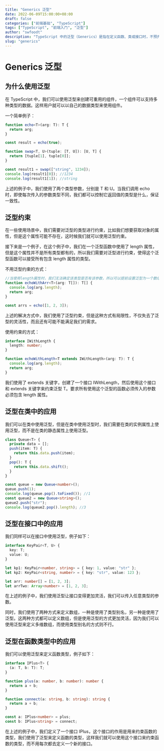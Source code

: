 ```yaml
---
title: "Generics 泛型"
date: 2022-06-09T15:00:00+08:00
draft: false
categories: ["前端基础", "TypeScript"]
tags: ["TypeScript", "前端入门", "泛型"]
author: "swfoodt"
description: "TypeScript 中的泛型（Generics）是指在定义函数、类或接口时，不预先指定具体的类型，而是在使用时再指定类型。本文介绍了泛型的基本用法和应用场景。"
slug: "generics"
---
```

# Generics 泛型

## 为什么使用泛型

在 TypeScript 中，我们可以使用泛型来创建可重用的组件，一个组件可以支持多种类型的数据。这样用户就可以以自己的数据类型来使用组件。

一个简单例子：

```ts
function echo<T>(arg: T): T {
  return arg;
}

const result = echo(true);

function swap<T, U>(tuple: [T, U]): [U, T] {
  return [tuple[1], tuple[0]];
}

const result1 = swap(["string", 1234]);
console.log(result1[0]); //1234
console.log(result1[1]); //string
```

上述的例子中，我们使用了两个类型参数，分别是 T 和 U。当我们调用 echo 时，即使每次传入的参数类型不同，我们都可以控制它返回值的类型是什么，保证一致性。

## 泛型约束

在一些使用场景中，我们需要对泛型的类型进行约束，比如我们想要获取对象的属性，但是这个属性可能不存在，这时候我们就可以使用泛型约束。

接下来是一个例子，在这个例子中，我们在一个泛型函数中使用了 length 属性，但是这个属性并不是所有类型都有的，所以我们需要对泛型进行约束，使得这个泛型函数可以接受所有包含 length 属性的类型。

不用泛型约束的方式：

```ts
//当使用length属性时，我们无法确定该类型是否有该参数，所以可以提前设置泛型为一个数组类型，但该方法有局限性。
function echoWithArr<T>(arg: T[]): T[] {
  console.log(arg.length);
  return arg;
}

const arrs = echo([1, 2, 3]);
```

上述的解决方式中，我们使用了泛型约束，但是这种方式有局限性，不仅失去了泛型的灵活性，而且还有可能不能满足我们的需求。

使用约束的方式：

```ts
interface IWithLength {
  length: number;
}

function echoWithLength<T extends IWithLength>(arg: T): T {
  console.log(arg.length);
  return arg;
}
```

我们使用了 extends 关键字，创建了一个接口 IWithLength，然后使用这个接口和 extends 关键字来约束泛型 T。要求所有使用这个泛型的函数必须传入的参数必须包含 length 属性。

## 泛型在类中的应用

我们可以在类中使用泛型，但是在类中使用泛型时，我们需要在类的实例属性上使用泛型，而不是在类的静态属性上使用泛型。

```ts
class Queue<T> {
  private data = [];
  push(item: T) {
    return this.data.push(item);
  }
  pop(): T {
    return this.data.shift();
  }
}

const queue = new Queue<number>();
queue.push(1);
console.log(queue.pop().toFixed()); //1
const queue2 = new Queue<string>();
queue2.push("str");
console.log(queue2.pop().length); //3
```

## 泛型在接口中的应用

我们同样可以在接口中使用泛型，例子如下：

```ts
interface KeyPair<T, U> {
  key: T;
  value: U;
}

let kp1: KeyPair<number, string> = { key: 1, value: "str" };
let kp2: KeyPair<string, number> = { key: "str", value: 123 };

let arr: number[] = [1, 2, 3];
let arrTwo: Array<number> = [1, 2, 3];
```

在上述的例子中，我们使用泛型让接口变得更加灵活，我们可以传入任意类型的参数。

同时，我们使用了两种方式来定义数组，一种是使用了类型别名，另一种是使用了泛型。这两种方式都可以定义数组，但是使用泛型的方式更加灵活，因为我们可以使用泛型来定义多维数组，而使用类型别名的方式则不行。

## 泛型在函数类型中的应用

我们可以使用泛型来定义函数类型，例子如下：

```ts
interface IPlus<T> {
  (a: T, b: T): T;
}

function plus(a: number, b: number): number {
  return a + b;
}

function connect(a: string, b: string): string {
  return a + b;
}

const a: IPlus<number> = plus;
const b: IPlus<string> = connect;
```

在上述的例子中，我们定义了一个接口 IPlus，这个接口的作用是用来约束函数的类型，我们使用了泛型来定义函数的类型，这样我们就可以使用这个接口来约束函数的类型，而不用每次都去定义一个新的接口。
